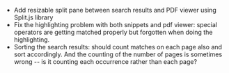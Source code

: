* Add resizable split pane between search results and PDF viewer using Split.js library
* Fix the highlighting problem with both snippets and pdf viewer: special operators are getting matched  properly but forgotten when doing the highlighting.
* Sorting the search results: should count matches on each page also and sort accordingly. And the counting of the number of pages is sometimes wrong -- is it counting each occurrence rather than each page?